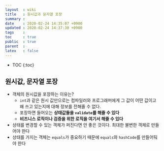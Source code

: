 ```yaml
---
layout  : wiki
title   : 원시값과 문자열 포장
summary : 
date    : 2020-02-24 14:35:07 +0900
updated : 2020-02-24 14:37:30 +0900
tags    : 
toc     : true
public  : true
parent  : 
latex   : false
---
```

* TOC
{:toc}

## 원시값, 문자열 포장

- 객체의 원시값을 포장하는 이유는?
    - `int`과 같은 원시 값만으로는 컴파일러와 프로그래머에게 그 값이 어떤 값이고 왜 쓰고 있는지에 대해 정보를 전해줄 수 없다.
    - 포장하면 들어오는 **상태값들을 `validate`를 해줄 수 있다**
    - **비즈니스 로직이나 검증을 위한 로직을 여기서 해줄 수 있다**
- 상태를 변경할 수 있는 객체가 퍼진다면 안 좋은 것이다. 최대한 불변한 객체로 만들어야 한다
- 상태를 가지는 객체는 `equals`가 중요하기 때문에 `equals`와 `hashCode`를 만들어둬야 한다
